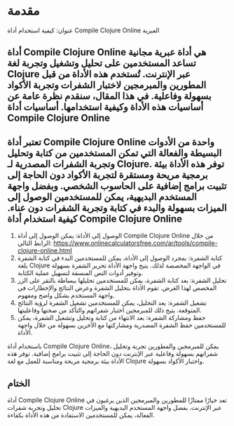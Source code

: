 مقدمة
=====

عنوان: كيفية استخدام أداة Compile Clojure Online العبرية

أداة Compile Clojure Online هي أداة عبرية مجانية تساعد المستخدمين على تحليل وتشغيل وتجربة لغة Clojure عبر الإنترنت. تُستخدم هذه الأداة من قبل المطورين والمبرمجين لاختبار الشفرات وتجربة الأكواد بسهولة وفاعلية. في هذا المقال، سنقدم نظرة عامة عن أساسيات هذه الأداة وكيفية استخدامها.  أساسيات أداة Compile Clojure Online 
-------------------------------------

تعتبر أداة Compile Clojure Online واحدة من الأدوات البسيطة والفعالة التي تمكن المستخدمين من كتابة وتحليل وتجربة الشفرات المصدرية لـ Clojure. توفر هذه الأداة بيئة برمجية مريحة ومستقرة لتجربة الأكواد دون الحاجة إلى تثبيت برامج إضافية على الحاسوب الشخصي. وبفضل واجهة المستخدم البديهية، يمكن للمستخدمين الوصول إلى الميزات بسهولة والبدء في كتابة وتجربة الشفرات دون عناء.  كيفية استخدام أداة Compile Clojure Online 
-------------------------------------------

1. الوصول إلى الأداة: يمكن الوصول إلى أداة Compile Clojure Online من خلال الرابط التالي: <https://www.onlinecalculatorsfree.com/ar/tools/compile-clojure-online.html>
2. كتابة الشفرة: بمجرد الوصول إلى الأداة، يمكن للمستخدمين البدء في كتابة الشفرة بلغة Clojure في الواجهة المخصصة لذلك. يتيح واجهة الأداة تحرير الشفرة بسهولة وتوفير أدوات النص المنسقة لتسهيل عملية الكتابة.
3. تحليل الشفرة: بعد كتابة الشفرة، يمكن للمستخدمين تحليلها ببساطة بالنقر على الزر المخصص لهذا الغرض. تقوم الأداة بتحليل الشفرة وعرض النتائج والإخطارات في واجهة المستخدم بشكل واضح ومفهوم.
4. تشغيل الشفرة: بعد التحليل، يمكن للمستخدمين تشغيل الشفرة لرؤية النتائج المتوقعة. يتيح ذلك للمبرمجين اختبار شفراتهم والتأكد من صحتها وفاعليتها.
5. حفظ ومشاركة الشفرة: بعد الانتهاء من كتابة وتحليل وتشغيل الشفرة، يمكن للمستخدمين حفظ الشفرة المصدرية ومشاركتها مع الآخرين بسهولة من خلال واجهة الأداة.

باستخدام أداة Compile Clojure Online، يمكن للمبرمجين والمطورين تجربة وتحليل شفراتهم بسهولة وفاعلية عبر الإنترنت دون الحاجة إلى تثبيت برامج إضافية. توفر هذه الأداة بيئة برمجية مريحة ومناسبة للعمل مع لغة Clojure واختبار الأكواد بسهولة.

 الختام 
--------

أداة Compile Clojure Online تعد خيارًا ممتازًا للمطورين والمبرمجين الذين يرغبون في تحليل وتجربة شفرات Clojure عبر الإنترنت. بفضل واجهة المستخدم البديهية والميزات الفعالة، يمكن للمستخدمين الاستفادة من هذه الأداة بكفاءة. 
